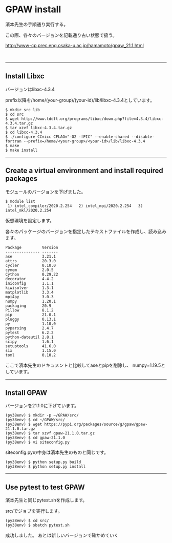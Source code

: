 # GPAW install
濱本先生の手順通り実行する。

この際、各々のバージョンを記載通り古い状態で扱う。

http://www-cp.prec.eng.osaka-u.ac.jp/hamamoto/gpaw_21.1.html

<br />

---
## Install Libxc
バージョンはlibxc-4.3.4

prefix以降を/home/(your-group)/(your-id)/lib/libxc-4.3.4としています。

```
$ mkdir src lib
$ cd src
$ wget http://www.tddft.org/programs/libxc/down.php?file=4.3.4/libxc-4.3.4.tar.gz
$ tar xzvf libxc-4.3.4.tar.gz
$ cd libxc-4.3.4
$ ./configure CC=icc CFLAG="-O2 -fPIC" --enable-shared --disable-fortran --prefix=/home/<your-group>/<your-id>/lib/libxc-4.3.4
$ make
$ make install
```
---
## Create a virtual environment and install required packages
モジュールのバージョンを下げました。

```
$ module list
 1) intel_compiler/2020.2.254   2) intel_mpi/2020.2.254   3) intel_mkl/2020.2.254
 ```

 仮想環境を設定します。

 各々のパッケージのバージョンを指定したテキストファイルを作成し、読み込みます。

 ```
 Package         Version
--------------- -------
ase             3.21.1
attrs           20.3.0
cycler          0.10.0
cymem           2.0.5
Cython          0.29.22
decorator       4.4.2
iniconfig       1.1.1
kiwisolver      1.3.1
matplotlib      3.3.4
mpi4py          3.0.3
numpy           1.20.1
packaging       20.9
Pillow          8.1.2
pip             21.0.1
pluggy          0.13.1
py              1.10.0
pyparsing       2.4.7
pytest          6.2.2
python-dateutil 2.8.1
scipy           1.6.1
setuptools      41.6.0
six             1.15.0
toml            0.10.2
```

ここで濱本先生のドキュメントと比較してaseとpipを削除し、
numpy=1.19.5としています。

---

## Install GPAW
バージョンを21.1.0に下げています。

```
(py38env) $ mkdir -p ~/GPAW/src/
(py38env) $ cd ~/GPAW/src/
(py38env) $ wget https://pypi.org/packages/source/g/gpaw/gpaw-21.1.0.tar.gz
(py38env) $ tar xzvf gpaw-21.1.0.tar.gz
(py38env) $ cd gpaw-21.1.0
(py38env) $ vi siteconfig.py
```

siteconfig.pyの中身は濱本先生のものと同じです。

```
(py38env) $ python setup.py build
(py38env) $ python setup.py install
```

---

## Use pytest to test GPAW
濱本先生と同じpytest.shを作成します。

src/でジョブを実行します。

```
(py38env) $ cd src/
(py38env) $ sbatch pytest.sh
```

成功しました。
あとは新しいバージョンで確かめていく